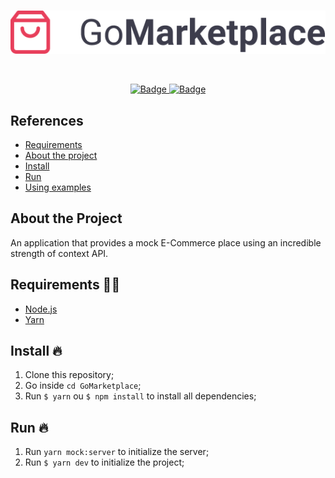 <br />
<p align="center">
  <a href="https://github.com/Dtesch9/GoMarketplace">
    <img src="https://github.com/Dtesch9/GoMarketplace/blob/master/assets/logo.png" alt="Logo">
  </a>
</p>
<br />

<p align="center">
  <a href="https://www.linkedin.com/in/douglas-tesch-00b7a518b/">
    <img alt="Badge" src="https://img.shields.io/badge/Developer-Douglas%20Tesch-orange">
  </a>
  
  <a href="https://rocketseat.com.br/">
    <img alt="Badge" src="https://img.shields.io/badge/GoStack-Rocketseat-%237159c1">
  </a>
</p>

## References


- [Requirements](#requirements-)
- [About the project](#about-the-project)
- [Install](#install-)
- [Run](#run-)
- [Using examples](#using-examples-)
  
## About the Project

An application that provides a mock E-Commerce place using an incredible strength of context API.

## Requirements ✋🏻

- [Node.js](https://nodejs.org/en/)
- [Yarn](https://yarnpkg.com/pt-BR/docs/install)

## Install 🔥

1. Clone this repository;
2. Go inside `cd GoMarketplace`;
3. Run `$ yarn` ou `$ npm install` to install all dependencies;

## Run 🔥 
1. Run `yarn mock:server` to initialize the server;
2. Run `$ yarn dev` to initialize the project;
